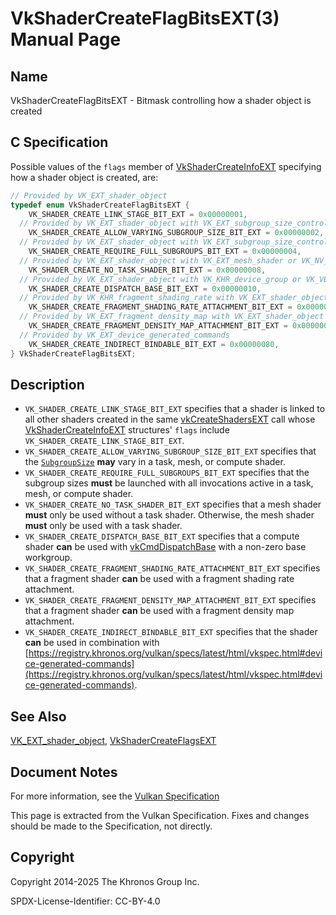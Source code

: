 # VkShaderCreateFlagBitsEXT(3) Manual Page

## Name

VkShaderCreateFlagBitsEXT - Bitmask controlling how a shader object is created



## [](#_c_specification)C Specification

Possible values of the `flags` member of [VkShaderCreateInfoEXT](https://registry.khronos.org/vulkan/specs/latest/man/html/VkShaderCreateInfoEXT.html) specifying how a shader object is created, are:

```c++
// Provided by VK_EXT_shader_object
typedef enum VkShaderCreateFlagBitsEXT {
    VK_SHADER_CREATE_LINK_STAGE_BIT_EXT = 0x00000001,
  // Provided by VK_EXT_shader_object with VK_EXT_subgroup_size_control or VK_VERSION_1_3
    VK_SHADER_CREATE_ALLOW_VARYING_SUBGROUP_SIZE_BIT_EXT = 0x00000002,
  // Provided by VK_EXT_shader_object with VK_EXT_subgroup_size_control or VK_VERSION_1_3
    VK_SHADER_CREATE_REQUIRE_FULL_SUBGROUPS_BIT_EXT = 0x00000004,
  // Provided by VK_EXT_shader_object with VK_EXT_mesh_shader or VK_NV_mesh_shader
    VK_SHADER_CREATE_NO_TASK_SHADER_BIT_EXT = 0x00000008,
  // Provided by VK_EXT_shader_object with VK_KHR_device_group or VK_VERSION_1_1
    VK_SHADER_CREATE_DISPATCH_BASE_BIT_EXT = 0x00000010,
  // Provided by VK_KHR_fragment_shading_rate with VK_EXT_shader_object
    VK_SHADER_CREATE_FRAGMENT_SHADING_RATE_ATTACHMENT_BIT_EXT = 0x00000020,
  // Provided by VK_EXT_fragment_density_map with VK_EXT_shader_object
    VK_SHADER_CREATE_FRAGMENT_DENSITY_MAP_ATTACHMENT_BIT_EXT = 0x00000040,
  // Provided by VK_EXT_device_generated_commands
    VK_SHADER_CREATE_INDIRECT_BINDABLE_BIT_EXT = 0x00000080,
} VkShaderCreateFlagBitsEXT;
```

## [](#_description)Description

- `VK_SHADER_CREATE_LINK_STAGE_BIT_EXT` specifies that a shader is linked to all other shaders created in the same [vkCreateShadersEXT](https://registry.khronos.org/vulkan/specs/latest/man/html/vkCreateShadersEXT.html) call whose [VkShaderCreateInfoEXT](https://registry.khronos.org/vulkan/specs/latest/man/html/VkShaderCreateInfoEXT.html) structures' `flags` include `VK_SHADER_CREATE_LINK_STAGE_BIT_EXT`.
- `VK_SHADER_CREATE_ALLOW_VARYING_SUBGROUP_SIZE_BIT_EXT` specifies that the [`SubgroupSize`](https://registry.khronos.org/vulkan/specs/latest/html/vkspec.html#interfaces-builtin-variables-sgs) **may** vary in a task, mesh, or compute shader.
- `VK_SHADER_CREATE_REQUIRE_FULL_SUBGROUPS_BIT_EXT` specifies that the subgroup sizes **must** be launched with all invocations active in a task, mesh, or compute shader.
- `VK_SHADER_CREATE_NO_TASK_SHADER_BIT_EXT` specifies that a mesh shader **must** only be used without a task shader. Otherwise, the mesh shader **must** only be used with a task shader.
- `VK_SHADER_CREATE_DISPATCH_BASE_BIT_EXT` specifies that a compute shader **can** be used with [vkCmdDispatchBase](https://registry.khronos.org/vulkan/specs/latest/man/html/vkCmdDispatchBase.html) with a non-zero base workgroup.
- `VK_SHADER_CREATE_FRAGMENT_SHADING_RATE_ATTACHMENT_BIT_EXT` specifies that a fragment shader **can** be used with a fragment shading rate attachment.
- `VK_SHADER_CREATE_FRAGMENT_DENSITY_MAP_ATTACHMENT_BIT_EXT` specifies that a fragment shader **can** be used with a fragment density map attachment.
- `VK_SHADER_CREATE_INDIRECT_BINDABLE_BIT_EXT` specifies that the shader **can** be used in combination with [https://registry.khronos.org/vulkan/specs/latest/html/vkspec.html#device-generated-commands](https://registry.khronos.org/vulkan/specs/latest/html/vkspec.html#device-generated-commands).

## [](#_see_also)See Also

[VK\_EXT\_shader\_object](https://registry.khronos.org/vulkan/specs/latest/man/html/VK_EXT_shader_object.html), [VkShaderCreateFlagsEXT](https://registry.khronos.org/vulkan/specs/latest/man/html/VkShaderCreateFlagsEXT.html)

## [](#_document_notes)Document Notes

For more information, see the [Vulkan Specification](https://registry.khronos.org/vulkan/specs/latest/html/vkspec.html#VkShaderCreateFlagBitsEXT)

This page is extracted from the Vulkan Specification. Fixes and changes should be made to the Specification, not directly.

## [](#_copyright)Copyright

Copyright 2014-2025 The Khronos Group Inc.

SPDX-License-Identifier: CC-BY-4.0